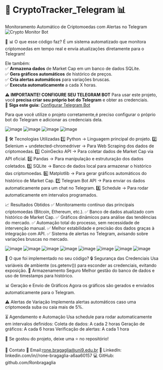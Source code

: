 # 🚀 CryptoTracker_Telegram 📊
 Monitoramento Automático de Criptomoedas com Alertas no Telegram
![Crypto Monitor Bot](https://i.imgur.com/link-da-imagem.jpg)

🔹 📊 O que esse código faz?
É um sistema automatizado que monitora criptomoedas em tempo real e envia atualizações diretamente para o Telegram!  

Ele também:  
✅ **Armazena dados** de Market Cap em um banco de dados SQLite.  
✅ **Gera gráficos automáticos** de histórico de preços.  
✅ **Cria alertas automáticos** para variações bruscas.  
✅ **Executa automaticamente** a cada X horas.

⚠️ **IMPORTANTE! CONFIGURE SEU TELEGRAM BOT**
Para usar este projeto, você **precisa criar seu próprio bot do Telegram** e obter as credenciais.  
🔹 **Siga este guia:** [Configurar Telegram Bot](#configurar-telegram-bot)



Para que você  utilize o projeto corretamente,é preciso  configurar o próprio bot do Telegram e adicionar as credenciais dela.

![image](https://github.com/user-attachments/assets/d38dd1be-e8c0-47ff-88ed-e1f89a1964bb)
![image](https://github.com/user-attachments/assets/c3bccc72-5ad1-47d1-a57c-10b0d66596d1)
![image](https://github.com/user-attachments/assets/dbb0ef16-859b-4c3c-898e-484f90adad82)
![image](https://github.com/user-attachments/assets/b4f38690-715a-4dba-9588-110c66dc44b8)


🔹 🛠️ Tecnologias Utilizadas
1️⃣ Python → Linguagem principal do projeto.
2️⃣ Selenium + undetected-chromedriver → Para Web Scraping dos dados de criptomoedas.
3️⃣ CoinGecko API → Para coletar dados de Market Cap via API oficial.
4️⃣ Pandas → Para manipulação e estruturação dos dados coletados.
5️⃣ SQLite → Banco de dados local para armazenar o histórico das criptomoedas.
6️⃣ Matplotlib → Para gerar gráficos automáticos do histórico de Market Cap.
7️⃣ Telegram Bot API → Para enviar os dados automaticamente para um chat no Telegram.
8️⃣ Schedule → Para rodar automaticamente em intervalos programados.

 📈 Resultados Obtidos
✅ Monitoramento contínuo das principais criptomoedas (Bitcoin, Ethereum, etc.).
✅ Banco de dados atualizado com histórico de Market Cap.
✅ Gráficos dinâmicos para análise das tendências do mercado.
✅ Automação total do processo, sem necessidade de intervenção manual.
✅ Melhor estabilidade e precisão dos dados graças à integração com API.
✅ Sistema de alertas no Telegram, avisando sobre variações bruscas no mercado.


![image](https://github.com/user-attachments/assets/3022dd7e-c727-4773-8d46-c6ac7d90849c)
![image](https://github.com/user-attachments/assets/443eba16-3d73-407a-9506-a7ba3711dde5)
![image](https://github.com/user-attachments/assets/957002b8-4c97-45d4-b2bf-ab5d9aba6a0c)
![image](https://github.com/user-attachments/assets/cada3d1d-321f-4bbe-a7c7-be8af7fdbc2e)
![image](https://github.com/user-attachments/assets/9d88b25a-4212-4636-b39e-aa26fd5125a4)
![image](https://github.com/user-attachments/assets/220bbeaf-d4fa-4037-991e-fdb2aa2dee83)
![image](https://github.com/user-attachments/assets/78cea64a-58ee-4dfa-ab78-a841bd43b98b)
![image](https://github.com/user-attachments/assets/11061cae-dc3c-4236-92bd-54d296138260)

🔹 O que foi implementado  no seu código?
 🔒 Segurança das Credenciais
Usa variáveis de ambiente (os.getenv()) para esconder as credenciais, evitando exposição.
📂 Armazenamento Seguro
Melhor gestão do banco de dados e uso de timestamps para histórico.

📊 Geração e Envio de Gráficos
Agora os gráficos são gerados e enviados automaticamente para o Telegram.

 ⚠️ Alertas de Variação
Implementa alertas automáticos caso uma criptomoeda suba ou caia mais de 5%.

⏳ Agendamento e Automação
 Usa schedule para rodar automaticamente em intervalos definidos:
Coleta de dados: A cada 2 horas
Geração de gráficos: A cada 6 horas
Verificação de alertas: A cada 1 hora


📢 Se gostou do projeto, deixe uma ⭐ no repositório!

📩 Contato
📧 Email:rone.bragaglia@uni9.edu.br
🔗 LinkedIn: linkedin.com/in//rone-bragaglia-a6aa60157
💻 GitHub: github.com/Ronbragaglia
